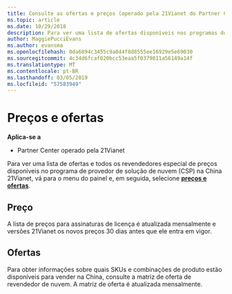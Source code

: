 ```yaml
---
title: Consulte as ofertas e preços (operado pela 21Vianet do Partner Center)
ms.topic: article
ms.date: 10/29/2018
description: Para ver uma lista de ofertas disponíveis nos programas do provedor de soluções de nuvem, juntamente com o revendedor de preços, acesse o menu do painel e selecione os preços e ofertas.
author: MaggiePucciEvans
ms.author: evansma
ms.openlocfilehash: 0da6894c3455c9a044f8d8555ee16929e5e69030
ms.sourcegitcommit: 4c34d6fcaf020bcc53eaa5f0379011a56149a14f
ms.translationtype: MT
ms.contentlocale: pt-BR
ms.lasthandoff: 03/05/2019
ms.locfileid: "57583949"
---
```

# <a name="pricing-and-offers"></a>Preços e ofertas

**Aplica-se a**

-   Partner Center operado pela 21Vianet

Para ver uma lista de ofertas e todos os revendedores especial de preços disponíveis no programa de provedor de solução de nuvem (CSP) na China 21Vianet, vá para o menu do painel e, em seguida, selecione [ **preços e ofertas**](https://partner.partnercenter.microsoftonline.cn/pcv/sales).


## <a name="pricing"></a>Preço


A lista de preços para assinaturas de licença é atualizada mensalmente e versões 21Vianet os novos preços 30 dias antes que ele entra em vigor.


## <a name="offers"></a>Ofertas


Para obter informações sobre quais SKUs e combinações de produto estão disponíveis para vender na China, consulte a matriz de oferta de revendedor de nuvem. A matriz de oferta é atualizada mensalmente.

 

 




